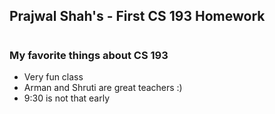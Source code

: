 ##  Prajwal Shah's - First CS 193 Homework

#

### My favorite things about CS 193

* Very fun class
* Arman and Shruti are great teachers :)
* 9:30 is not that early

